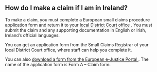 ##  How do I make a claim if I am in Ireland?

To make a claim, you must complete a European small claims procedure
application form and return it to your [ local District Court office
](https://www.courts.ie/content/find-us) . You must submit the claim and any
supporting documentation in English or Irish, Ireland’s official languages.

You can get an application form from the Small Claims Registrar of your local
District Court office, where staff can help you complete it.

You can also [ download a form from the European e-Justice Portal
](https://e-justice.europa.eu/dynform_intro_form_action.do?plang=en&idTaxonomy=177)
. The name of the application form is Form A – Claim form.
